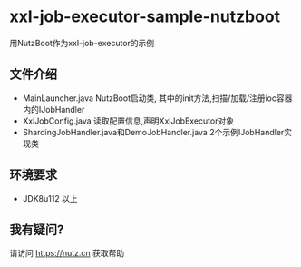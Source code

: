 # xxl-job-executor-sample-nutzboot

用NutzBoot作为xxl-job-executor的示例

## 文件介绍

* MainLauncher.java NutzBoot启动类, 其中的init方法,扫描/加载/注册ioc容器内的IJobHandler
* XxlJobConfig.java 读取配置信息,声明XxlJobExecutor对象
* ShardingJobHandler.java和DemoJobHandler.java 2个示例IJobHandler实现类

## 环境要求

* JDK8u112 以上

## 我有疑问?

请访问 https://nutz.cn 获取帮助